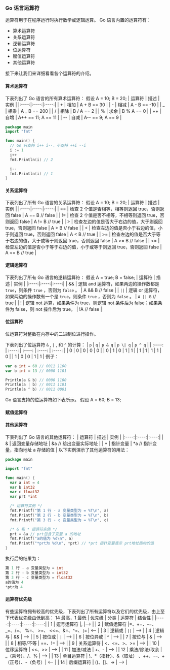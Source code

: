 ### Go 语言运算符

运算符用于在程序运行时执行数学或逻辑运算。
Go 语言内置的运算符有：

- 算术运算符
- 关系运算符
- 逻辑运算符
- 位运算符
- 赋值运算符
- 其他运算符

接下来让我们来详细看看各个运算符的介绍。

#### 算术运算符

下表列出了 Go 语言的所有算术运算符：
假设 A = 10; B = 20;
| 运算符 | 描述 | 实例 |
|:----:|:----:|:----:|
| + | 相加 | A + B == 30 |
| - | 相减 | A - B == -10 |
| _ | 相乘 | A _ B == 200 |
| / | 相除 | B / A == 2 |
| % | 求余 | B % A == 0 |
| ++ | 自增 | A++ == 11; A == 11 |
| -- | 自减 | A-- == 9; A == 9 |

```go
package main
import "fmt"

func main() {
  // Go 只支持 i++ i--，不支持 ++i --i
  i := 1
  i++
  fmt.Println(i) // 2

  i--
  fmt.Println(i) // 1
}
```

#### 关系运算符

下表列出了所有 Go 语言的关系运算符：
假设 A = 10; B = 20;
| 运算符 | 描述 | 实例 |
|:----:|:----:|:----:|
| == | 检查 2 个值是否相等，相等则返回 true，否则返回 false | A == B // false |
| != | 检查 2 个值是否不相等，不相等则返回 true，否则返回 false | A != B // true |
| > | 检查左边的值是否大于右边的值，大于则返回 true，否则返回 false | A > B // false |
| < | 检查左边的值是否小于右边的值，小于则返回 true，否则返回 false | A < B // true |
| >= | 检查左边的值是否大于等于右边的值，大于或等于则返回 true，否则返回 false | A >= B // false |
| <= | 检查左边的值是否小于等于右边的值，小于或等于则返回 true，否则返回 false | A <= B // true |

#### 逻辑运算符

下表列出了所有 Go 语言的逻辑运算符：
假设 A = true; B = false;
| 运算符 | 描述 | 实例 |
|:----:|:----:|:----:|
| && | 逻辑 and 运算符，如果两边的操作数都是 `true`，则条件 `true` ，否则为 `false` 。 | A && B // false |
| `||` | 逻辑 or 运算符，如果两边的操作数有一个是 `true`，则条件 `true` ，否则为 `false` 。 | `A || B` // true |
| ! | 逻辑 not 运算，如果条件为 true，则逻辑 not 条件后为 false；如果条件为 false，则 not 操作后为 true。 | !A // false |

#### 位运算符

位运算符对整数在内存中的二进制位进行操作。

下表列出了位运算符 `&` , `|` , 和 `^` 的计算：
| `p` | `q` | `p & q` | `p \| q` | `p ^ q` |
| :----: | :----: | :----: | :----: | :----: |
| 0 | 0 | 0 | 0 | 0 |
| 0 | 1 | 0 | 1 | 1 |
| 1 | 1 | 1 | 1 | 0 |
| 1 | 0 | 0 | 1 | 1 |
例子：

```go
var a int = 60 // 0011 1100
var b int = 13 // 0000 1101

Println(a & b) // 0000 1100
Println(a | b) // 0011 1101
Println(a ^ b) // 0011 0001
```

Go 语言支持的位运算符如下表所示。
假设 A = 60; B = 13;

#### 赋值运算符

#### 其他运算符

下表列出了 Go 语言的其他运算符：
| 运算符 | 描述 | 实例 |
|:----:|:----:|:----:|
| & | 返回变量存储地址 | &a // 给出变量实际地址 |
| * | 指针变量 | *a // 指针变量，指向地址 a 存储的值 |
以下实例演示了其他运算符的用法：

```go
package main

import "fmt"

func main() {
  var a int = 4
  var b int32
  var c float32
  var prt *int

  /* 运算符实例 */
  fmt.Printf("第 1 行 - a 变量类型为 = %T\n", a)
  fmt.Printf("第 2 行 - b 变量类型为 = %T\n", b)
  fmt.Printf("第 3 行 - c 变量类型为 = %T\n", c)

  /* & 和 * 运算符实例 */
  prt = &a // prt包含了变量 a 的地址
  fmt.Printf("a的值为 %d\n", a)
  fmt.Printf("*prt为 %d\n", *prt) // *prt 指针变量表示 prt地址指向的值
}
```

执行后的结果为：

```go
第 1 行 - a 变量类型为 = int
第 2 行 - b 变量类型为 = int32
第 3 行 - c 变量类型为 = float32
a的值为 4
*ptr为 4
```

#### 运算符优先级

有些运算符拥有较高的优先级，下表列出了所有运算符以及它们的优先级，由上至下代表优先级由低到高：
14 最高，1 最低
| 优先级 | 分类 | 运算符 | 结合性 |
|:----:|:----:|:----:|:----:|
| 1 | 逗号运算符 |, |--> |
| 2 | 赋值运算符 |=、+=、-=、_=、/=、 %=、 >=、 <<=、&=、^=、`|=` | <-- |
| 3 | 逻辑或 | `||` | --> |
| 4 | 逻辑与 | && | --> |
| 5 | 按位或 | `|` | --> |
| 6 | 按位异或 | ^ | --> |
| 7 | 按位与 | & | --> |
| 8 | 相等/不等 | ==、!= | --> |
| 9 | 关系运算符 | <、<=、>、>= | --> |
| 10 | 位移运算符 | <<、>> | --> |
| 11 | 加法/减法 | +、- | --> |
| 12 | 乘法/除法/取余 | _（乘号）、/、% | --> |
| 13 | 单目运算符 | !、\*（指针）、&（取址） 、++、--、+（正号）、-（负号）| <-- |
| 14 | 后缀运算符 | ()、[]、-> | --> |
